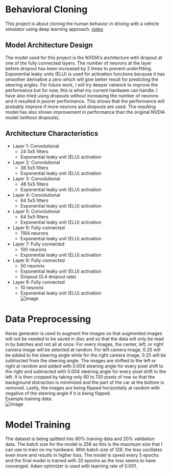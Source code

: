 # Behavioral Cloning
This project is about cloning the human behavior in driving with a vehicle simulator using deep learning approach. [video](https://youtu.be/81VxK49Cers)

## Model Architecture Design
The model used for this project is the NVDIA's architecture with dropout at one of the fully connected layers. The number of neurons at the layer before dropout has been increased by 2 times to prevent underfitting. Exponential leaky units (ELU) is used for activation functions because it has smoother derivative a zero which will give better result for predicting the steering angles. For future work, I will try deeper network to improve the performance but for now, this is what my current hardware can handle. I have also tried using dropouts without increasing the number of neurons and it resulted in poorer performance. This shows that the performance will probably improve if more neurons and dropouts are used. The resulting model has also shown improvement in performance than the original NVDIA model (without dropouts).

## Architecture Characteristics
- Layer 1: Convolutional
    - 24 5x5 filters
    - Exponential leaky unit (ELU) activation
- Layer 2: Convolutional
    - 36 5x5 filters
    - Exponential leaky unit (ELU) activation
- Layer 3: Convolutional
    - 48 5x5 filters
    - Exponential leaky unit (ELU) activation
- Layer 4: Convolutional
    - 64 5x5 filters
    - Exponential leaky unit (ELU) activation
- Layer 5: Convolutional
    - 64 5x5 filters
    - Exponential leaky unit (ELU) activation
- Layer 6: Fully connected
    - 1164 neurons
    - Exponential leaky unit (ELU) activation
- Layer 7: Fully connected
    - 100 neurons
    - Exponential leaky unit (ELU) activation
- Layer 8: Fully connected
    - 50 neurons
    - Exponential leaky unit (ELU) activation
    - Dropout (0.4 dropout rate)
- Layer 9: Fully connected
    - 10 neurons
    - Exponential leaky unit (ELU) activation
<br>![image](https://github.com/yongkiat94/CarND-Behavioral-Cloning/blob/master/model.jpg)

# Data Preprocessing
Keras generator is used to augment the images so that augmented images will not be needed to be saved in disc and so that the data will only be read in by batches and not all at once.
For every images, the center, left, or right camera image will be selected at random. For left camera image, 0.25 will be added to the steering angle while for the right camera image, 0.25 will be subtracted from the steering angle.
The images are shifted to the left or right at random and added with 0.004 steering angle for every pixel shift to the right and subtracted with 0.004 steering angle for every pixel shift to the left.
It is then cropped by taking only 60 to 130 pixels of row so that the background distraction is minimized and the part of the car at the bottom is removed.
Lastly, the images are being flipped horizontally at random with negative of the steering angle if it is being flipped.
<br>Example training data:
<br>![image](https://github.com/yongkiat94/CarND-Behavioral-Cloning/blob/master/example.jpg)

# Model Training
The dataset is being splitted into 80% training data and 20% validation data.
The batch size for the model is 256 as this is the maximum size that I can use to train on my hardware. With batch size of 128, the loss oscillates even more and results in higher loss. The model is saved every 5 epochs and the final model is trained with 20 epochs as the loss seems to have converged.
Adam optimizer is used with learning rate of 0.001.